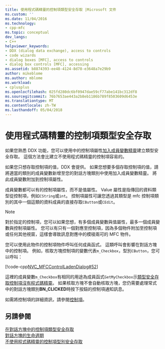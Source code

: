 ```yaml
---
title: 使用程式碼精靈的控制項類型安全存取 |Microsoft 文件
ms.custom: ''
ms.date: 11/04/2016
ms.technology:
- cpp-mfc
ms.topic: conceptual
dev_langs:
- C++
helpviewer_keywords:
- DDX (dialog data exchange), access to controls
- code wizards
- dialog boxes [MFC], access to controls
- dialog box controls [MFC], accessing
ms.assetid: b8874393-ee48-4124-8d78-e3648a7e29b9
author: mikeblome
ms.author: mblome
ms.workload:
- cplusplus
ms.openlocfilehash: 025fd280dc6bf0947dae59cf77abe141bc312df8
ms.sourcegitcommit: 76b7653ae443a2b8eb1186b789f8503609d6453e
ms.translationtype: MT
ms.contentlocale: zh-TW
ms.lasthandoff: 05/04/2018
---
```

# <a name="type-safe-access-to-controls-with-code-wizards"></a>使用程式碼精靈的控制項類型安全存取
如果您熟悉 DDX 功能，您可以使用中的控制項屬性[加入成員變數精靈](../ide/add-member-variable-wizard.md)建立類型安全存取。 這個方法會比建立不使用程式碼精靈的控制項容易的。  
  
 如果您只想存取控制項的值，DDX 會提供。 如果您想要多個存取控制項的值，請將適當的類別的成員變數新增至您的對話方塊類別中使用加入成員變數精靈。 將此成員變數附加到控制項屬性。  
  
 成員變數都可以有的控制項屬性，而不是值屬性。 Value 屬性是指傳回的資料類型從控制項，例如`CString`或`int`。 控制項屬性可讓您透過其類型是 mfc 控制項類別的其中一個這類的資料成員的直接存取`CButton`或`CEdit`。  
  
> [!NOTE]
>  對於指定的控制項，您可以如果您想，有多個成員變數與值屬性，最多一個成員變數與控制項屬性。 您可以有只有一個對應至控制項，因為多個物件附加至控制項或任何其他視窗，這樣會導致訊息對應中的模稜兩可的 MFC 物件。  
  
 您可以使用此物件的控制項物件呼叫任何成員函式。 這類呼叫會影響在對話方塊中的控制項。 例如，核取方塊控制項的變數代表`m_Checkbox`，型別`CButton`，您可以呼叫：  
  
 [!code-cpp[NVC_MFCControlLadenDialog#52](../mfc/codesnippet/cpp/type-safe-access-to-controls-with-code-wizards_1.cpp)]  
  
 這裡的成員變數`m_Checkbox`有相同的用途為成員函式`GetMyCheckbox`示[類型安全存取控制項沒有程式碼精靈](../mfc/type-safe-access-to-controls-without-code-wizards.md)。 如果核取方塊不會自動核取方塊，您仍需要處理常式中的對話方塊類別**BN_CLICKED**時按下按鈕的控制項通知訊息。  
  
 如需將控制項的詳細資訊，請參閱[控制項](../mfc/controls-mfc.md)。  
  
## <a name="see-also"></a>另請參閱  
 [在對話方塊中的控制項類型安全存取](../mfc/type-safe-access-to-controls-in-a-dialog-box.md)   
 [對話方塊的生命週期](../mfc/life-cycle-of-a-dialog-box.md)   
 [不使用程式碼精靈的控制項型別安全存取](../mfc/type-safe-access-to-controls-without-code-wizards.md)

